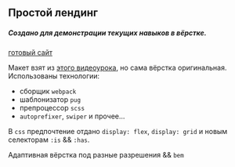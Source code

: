 ## Простой лендинг
##### Создано для демонстрации текущих навыков в вёрстке.

[готовый сайт](https://neon-beijinho-00b481.netlify.app/)

Макет взят из [этого видеоурока](https://www.youtube.com/watch?v=Z1cjuxO85bc&t=4599s), но сама вёрстка оригинальная.
Использованы технологии:
- сборщик `webpack`
- шаблонизатор `pug`
- препроцессор `scss`
- `autoprefixer`, `swiper` и прочее...

В `css` предпочтение отдано `display: flex`, `display: grid` и новым селекторам `:is` && `:has`.

Адаптивная вёрстка под разные разрешения && `bem`
